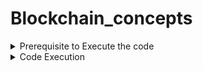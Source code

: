 # Blockchain_concepts
<details><summary>Prerequisite to Execute the code</summary>
<p>

## MetaMask (Creation of Ethereum Account)
1. Installation and creation of account, wallet named "x21145059-student-wallet" under Ropsten Test Network
2. Get enough Test Ethers from Ropsten test faucets
3. Update the wallet address in .env file "Owner_Address"

## Remix IDE
1. Create the Smart contract file named "ProjectERC20.sol". Modify name and symbol in ProjectERC20.sol file (Line 166)
  js
    constructor() {
        _name = "x20246935";
        _symbol = "DC";
        
        _mint(msg.sender, 1000000000000000000000000);
    }
2. Compile and Deploy the smart contract in Injected Web3 environment.
3. Update the contract address in .env file "Contract_Address"
  
## INFURA
1. Create an account, and new project in INFURA. Select product as Ethereum.
2. Update the Infura_Token in .env file taking Ropsten Endpoint address
</p>
</details>

<details><summary>Code Execution</summary>
<p>
 1. Open Node.js files in Visual Studio (Contract.js, Distribute.js, accounts.txt, .env, DeployedContract.sol).
 2. 
 </p>
</details>
